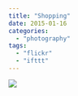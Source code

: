 ```yaml
---
title: "Shopping"
date: 2015-01-16
categories: 
  - "photography"
tags: 
  - "flickr"
  - "ifttt"
---
```


![](https://farm8.staticflickr.com/7582/15668147784_d25a7c8197_b.jpg)
